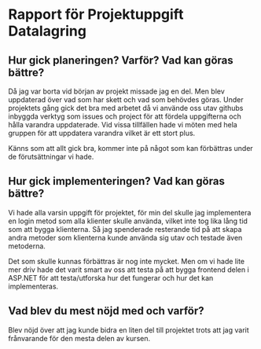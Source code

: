# Rapport för Projektuppgift Datalagring

## Hur gick planeringen? Varför? Vad kan göras bättre?

Då jag var borta vid början av projekt missade jag en del. Men blev uppdaterad över vad som har skett och vad som behövdes göras. Under projektets gång gick det bra med arbetet då vi använde oss utav githubs inbyggda verktyg som issues och project för att fördela uppgifterna och hålla varandra uppdaterade. Vid vissa tillfällen hade vi möten med hela gruppen för att uppdatera varandra vilket är ett stort plus.

Känns som att allt gick bra, kommer inte på något som kan förbättras under de förutsättningar vi hade.

## Hur gick implementeringen? Vad kan göras bättre?

Vi hade alla varsin uppgift för projektet, för min del skulle jag implementera en login metod som alla klienter skulle använda, vilket inte tog lika lång tid som att bygga klienterna. Så jag spenderade resterande tid på att skapa andra metoder som klienterna kunde använda sig utav och testade även metoderna.

Det som skulle kunnas förbättras är nog inte mycket. Men om vi hade lite mer driv hade det varit smart av oss att testa på att bygga frontend delen i ASP.NET för att testa/utforska hur det fungerar och hur det kan implementeras.

## Vad blev du mest nöjd med och varför?

Blev nöjd över att jag kunde bidra en liten del till projektet trots att jag varit frånvarande för den mesta delen av kursen.

